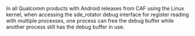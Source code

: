 In all Qualcomm products with Android releases from CAF using the Linux kernel, when accessing the sde_rotator debug interface for register reading with multiple processes, one process can free the debug buffer while another process still has the debug buffer in use.